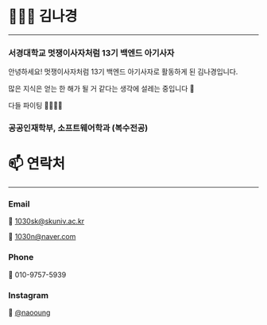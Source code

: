 # 👩🏻‍💻 김나경

---

### **서경대학교 멋쟁이사자처럼 13기 백엔드 아기사자**

안녕하세요! 멋쟁이사자처럼 13기 백엔드 아기사자로 활동하게 된 김나경입니다.

많은 지식은 얻는 한 해가 될 거 같다는 생각에 설레는 중입니다 🥰

다들 파이팅 💪🏻💪🏻

### **공공인재학부, 소프트웨어학과 (복수전공)**

# 📫 연락처

---

### **Email**

📧 [1030sk@skuniv.ac.kr](mailto:1030sk@skuniv.ac.kr)

📧 [1030n@naver.com](mailto:1030n@naver.com)

### **Phone**

📱 010-9757-5939

### **Instagram**

📸 [@naooung](https://instagram.com/naooung)